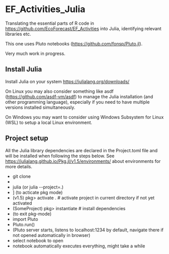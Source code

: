 # EF_Activities_Julia
Translating the essential parts of R code in https://github.com/EcoForecast/EF_Activities into Julia, identifying relevant libraries etc.

This one uses Pluto notebooks (https://github.com/fonsp/Pluto.jl).

Very much work in progress. 

## Install Julia

Install Julia on your system https://julialang.org/downloads/

On Linux you may also consider something like asdf (https://github.com/asdf-vm/asdf) to manage the Julia installation (and other programming language), especially if you need to have multiple versions installed simultaneously.

On Windows you may want to consider using Windows Subsystem for Linux (WSL) to setup a local Linux environment.

## Project setup

All the Julia library dependencies are declared in the Project.toml file and will be installed when following the steps below. See https://julialang.github.io/Pkg.jl/v1.5/environments/ about environments for more details.

* git clone
* <cd into dir>
* julia   (or julia --project=.)
* ] (to acticate pkg mode)
* (v1.5) pkg> activate .    # activate project in current directory if not yet activated
* (SomeProject) pkg> instantiate     # install dependencies
* <backspace>  (to exit pkg-mode)
* import Pluto
* Pluto.run()
* (Pluto server starts, listens to localhost:1234 by default, navigate there if not opened automatically in browser)
* select notebook to open
* notebook automatically executes everything, might take a while
  



